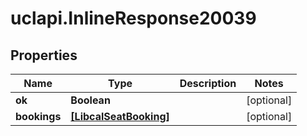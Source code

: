 # uclapi.InlineResponse20039

## Properties

Name | Type | Description | Notes
------------ | ------------- | ------------- | -------------
**ok** | **Boolean** |  | [optional] 
**bookings** | [**[LibcalSeatBooking]**](LibcalSeatBooking.md) |  | [optional] 


